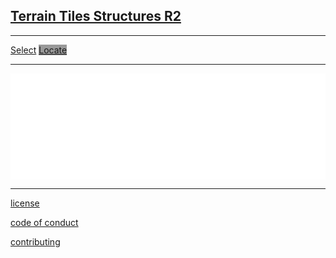 ## [Terrain Tiles Structures R2]( index.html )


***

[<span class="button" >Select</span>]( #menu.md ) [<span style=background-color:#999; class="button">Locate</span>]( #menu-geocoder.md )

***

<iframe id = "ifrGeocoder" src = "geocoder.html" width = "100%" height = "110" frameBorder = "0" ></iframe>

<div id = "calculations" ></div>

<iframe id = "ifrGoToNexTile"  src = "go-to-next-tile-r1.html"  width = "100%" height = "60" frameBorder = "0" ></iframe>


***

[license]( #license.md )

[code of conduct]( #code-of-conduct.md )

[contributing]( #contributing.md )
